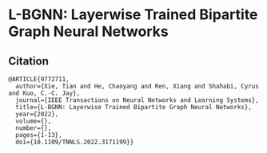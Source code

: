 # L-BGNN: Layerwise Trained Bipartite Graph Neural Networks

## Citation 
```
@ARTICLE{9772711,
  author={Xie, Tian and He, Chaoyang and Ren, Xiang and Shahabi, Cyrus and Kuo, C.-C. Jay},
  journal={IEEE Transactions on Neural Networks and Learning Systems}, 
  title={L-BGNN: Layerwise Trained Bipartite Graph Neural Networks}, 
  year={2022},
  volume={},
  number={},
  pages={1-13},
  doi={10.1109/TNNLS.2022.3171199}}
  ```
